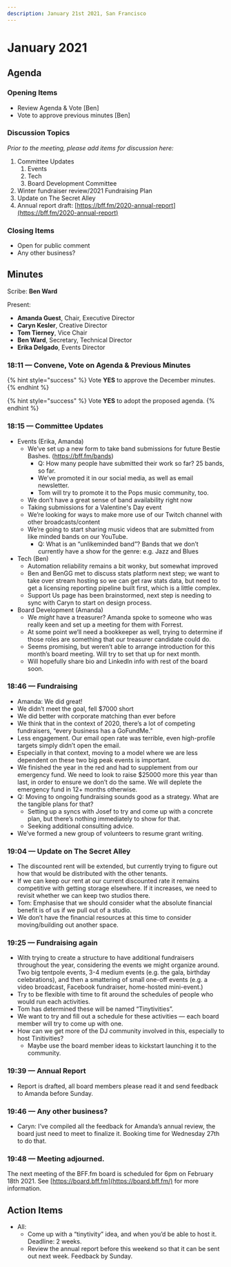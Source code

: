 ```yaml
---
description: January 21st 2021, San Francisco
---
```


# January 2021

## Agenda

### Opening Items

* Review Agenda & Vote \[Ben]
* Vote to approve previous minutes \[Ben]

### Discussion Topics

_Prior to the meeting, please add items for discussion here:_

1. Committee Updates
   1. Events
   2. Tech
   3. Board Development Committee
2. Winter fundraiser review/2021 Fundraising Plan
3. Update on The Secret Alley
4. Annual report draft: [https://bff.fm/2020-annual-report](https://bff.fm/2020-annual-report)

### Closing Items

* Open for public comment
* Any other business?

## Minutes

Scribe: **Ben Ward**

Present:

* **Amanda Guest**, Chair, Executive Director
* **Caryn Kesler**, Creative Director
* **Tom Tierney**, Vice Chair
* **Ben Ward**, Secretary, Technical Director
* **Erika Delgado**, Events Director

### 18:11 — Convene, Vote on Agenda & Previous Minutes

{% hint style="success" %}
Vote **YES** to approve the December minutes.
{% endhint %}

{% hint style="success" %}
Vote **YES** to adopt the proposed agenda.
{% endhint %}

### 18:15 — Committee Updates

* Events (Erika, Amanda)
  * We’ve set up a new form to take band submissions for future Bestie Bashes. (https://bff.fm/bands)
    * Q: How many people have submitted their work so far? 25 bands, so far.
    * We’ve promoted it in our social media, as well as email newsletter.
    * Tom will try to promote it to the Pops music community, too.
  * We don’t have a great sense of band availability right now
  * Taking submissions for a Valentine's Day event
  * We’re looking for ways to make more use of our Twitch channel with other broadcasts/content
  * We’re going to start sharing music videos that are submitted from like minded bands on our YouTube.
    * Q: What is an “unlikeminded band”? Bands that we don’t currently have a show for the genre: e.g. Jazz and Blues
* Tech (Ben)
  * Automation reliability remains a bit wonky, but somewhat improved
  * Ben and BenGG met to discuss stats platform next step; we want to take over stream hosting so we can get raw stats data, but need to get a licensing reporting pipeline built first, which is a little complex.
  * Support Us page has been brainstormed, next step is needing to sync with Caryn to start on design process.
* Board Development (Amanda)
  * We _might_ have a treasurer? Amanda spoke to someone who was really keen and set up a meeting for them with Forrest.
  * At some point we’ll need a bookkeeper as well, trying to determine if those roles are something that our treasurer candidate could do.
  * Seems promising, but weren’t able to arrange introduction for this month’s board meeting. Will try to set that up for next month.
  * Will hopefully share bio and LinkedIn info with rest of the board soon.

### 18:46 — Fundraising

* Amanda: We did great!
* We didn’t meet the goal, fell $7000 short
* We did better with corporate matching than ever before
* We think that in the context of 2020, there’s a lot of competing fundraisers, “every business has a GoFundMe.”
* Less engagement. Our email open rate was terrible, even high-profile targets simply didn’t open the email.
* Especially in that context, moving to a model where we are less dependent on these two big peak events is important.
* We finished the year in the red and had to supplement from our emergency fund. We need to look to raise $25000 more this year than last, in order to ensure we don’t do the same. We will deplete the emergency fund in 12+ months otherwise.
* Q: Moving to ongoing fundraising sounds good as a strategy. What are the tangible plans for that?
  * Setting up a syncs with Josef to try and come up with a concrete plan, but there’s nothing immediately to show for that.
  * Seeking additional consulting advice.
* We’ve formed a new group of volunteers to resume grant writing.

### 19:04 — Update on The Secret Alley

* The discounted rent will be extended, but currently trying to figure out how that would be distributed with the other tenants.
* If we can keep our rent at our current discounted rate it remains competitive with getting storage elsewhere. If it increases, we need to revisit whether we can keep two studios there.
* Tom: Emphasise that we should consider what the absolute financial benefit is of us if we pull out of a studio.
* We don’t have the financial resources at this time to consider moving/building out another space.

### 19:25 — Fundraising again

* With trying to create a structure to have additional fundraisers throughout the year, considering the events we might organize around. Two big tentpole events, 3-4 medium events (e.g. the gala, birthday celebrations), and then a smattering of small one-off events (e.g. a video broadcast, Facebook fundraiser, home-hosted mini-event.)
* Try to be flexible with time to fit around the schedules of people who would run each activities.
* Tom has determined these will be named “Tinytivities”.
* We want to try and fill out a schedule for these activities — each board member will try to come up with one.
* How can we get more of the DJ community involved in this, especially to host Tinitivities?
  * Maybe use the board member ideas to kickstart launching it to the community.

### 19:39 — Annual Report

* Report is drafted, all board members please read it and send feedback to Amanda before Sunday.

### 19:46 — Any other business?

* Caryn: I’ve compiled all the feedback for Amanda’s annual review, the board just need to meet to finalize it. Booking time for Wednesday 27th to do that.

### 19:48 — Meeting adjourned.

The next meeting of the BFF.fm board is scheduled for 6pm on February 18th 2021. See [https://board.bff.fm](https://board.bff.fm/) for more information.

## Action Items

* All:
  * Come up with a “tinytivity” idea, and when you’d be able to host it. Deadline: 2 weeks.
  * Review the annual report before this weekend so that it can be sent out next week. Feedback by Sunday.
